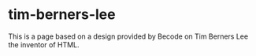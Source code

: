 # tim-berners-lee

This is a page based on a design provided by Becode on Tim Berners Lee the inventor of HTML.

[Tim_Berners_Lee_Page]: https://graonix.github.io/tim-berners-lee/
